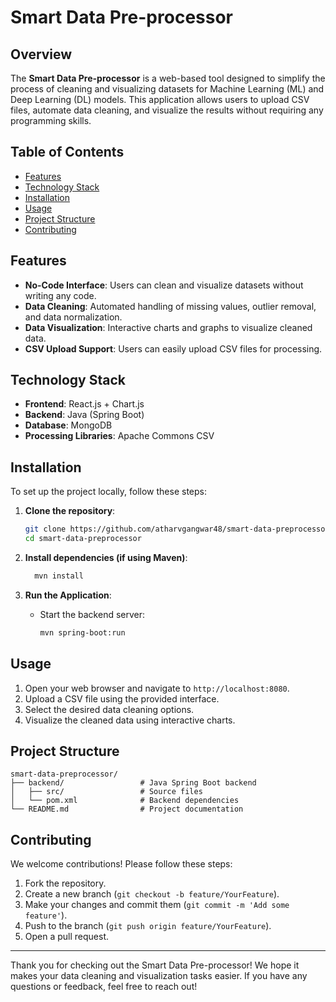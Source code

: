 # Smart Data Pre-processor

## Overview
The **Smart Data Pre-processor** is a web-based tool designed to simplify the process of cleaning and visualizing datasets for Machine Learning (ML) and Deep Learning (DL) models. This application allows users to upload CSV files, automate data cleaning, and visualize the results without requiring any programming skills.

## Table of Contents
- [Features](#features)
- [Technology Stack](#technology-stack)
- [Installation](#installation)
- [Usage](#usage)
- [Project Structure](#project-structure)
- [Contributing](#contributing)

## Features
- **No-Code Interface**: Users can clean and visualize datasets without writing any code.
- **Data Cleaning**: Automated handling of missing values, outlier removal, and data normalization.
- **Data Visualization**: Interactive charts and graphs to visualize cleaned data.
- **CSV Upload Support**: Users can easily upload CSV files for processing.

## Technology Stack
- **Frontend**: React.js + Chart.js
- **Backend**: Java (Spring Boot)
- **Database**: MongoDB
- **Processing Libraries**: Apache Commons CSV

## Installation
To set up the project locally, follow these steps:

1. **Clone the repository**:
   ```bash
   git clone https://github.com/atharvgangwar48/smart-data-preprocessor.git
   cd smart-data-preprocessor
   ```
   
2. **Install dependencies (if using Maven)**:
   ```bash
     mvn install
     ```

4. **Run the Application**:
   - Start the backend server:
     ```bash
     mvn spring-boot:run
     ```

## Usage
1. Open your web browser and navigate to `http://localhost:8080`.
2. Upload a CSV file using the provided interface.
3. Select the desired data cleaning options.
4. Visualize the cleaned data using interactive charts.

## Project Structure
```
smart-data-preprocessor/
├── backend/                 # Java Spring Boot backend
│   ├── src/                 # Source files
│   └── pom.xml              # Backend dependencies
└── README.md                # Project documentation
```

## Contributing
We welcome contributions! Please follow these steps:
1. Fork the repository.
2. Create a new branch (`git checkout -b feature/YourFeature`).
3. Make your changes and commit them (`git commit -m 'Add some feature'`).
4. Push to the branch (`git push origin feature/YourFeature`).
5. Open a pull request.

---

Thank you for checking out the Smart Data Pre-processor! We hope it makes your data cleaning and visualization tasks easier. If you have any questions or feedback, feel free to reach out!
